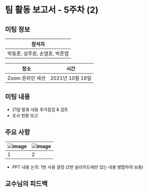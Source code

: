 # 팀 활동 보고서 - 5주차 (2)
## 미팅 정보
|참석자|
|-|
|박동준, 성주원, 손열혼, 박준엽|

|장소|시간|
|-|-|
|Zoom 온라인 세션|2021년 10월 16일|


## 미팅 내용
- 21일 발표 내용 추가점검 & 검토
- 조사 현황 보고

## 주요 사항
|![image](https://user-images.githubusercontent.com/24975076/139211066-01ab992e-b003-4486-bf23-6aedd420b3ef.png)|![image](https://user-images.githubusercontent.com/24975076/139211105-d385c112-3512-4028-8378-8a1ddb6aab48.png)|
|-|-|
|1|2|
- PPT 내용 논의: 1번 사용 결정 (2번 슬라이드에만 있는 내용 병합하여 보충)

## 교수님의 피드백
